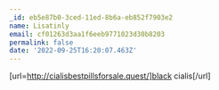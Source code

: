 ```yaml
---
_id: eb5e87b0-3ced-11ed-8b6a-eb852f7903e2
name: Lisatinly
email: cf01263d3aa1f6eeb9771023d30b8203
permalink: false
date: '2022-09-25T16:20:07.463Z'
---
```

[url=http://cialisbestpillsforsale.quest/]black cialis[/url]
